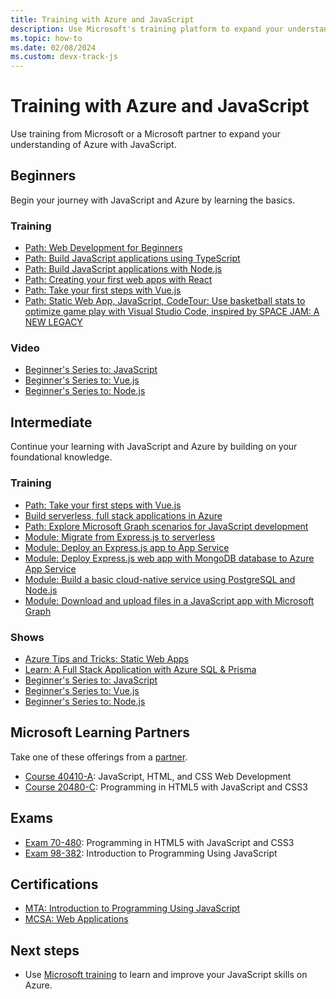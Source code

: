 ```yaml
---
title: Training with Azure and JavaScript 
description: Use Microsoft's training platform to expand your understanding of Azure with JavaScript.
ms.topic: how-to
ms.date: 02/08/2024
ms.custom: devx-track-js
---
```


# Training with Azure and JavaScript 

Use training from Microsoft or a Microsoft partner to expand your understanding of Azure with JavaScript.

## Beginners

Begin your journey with JavaScript and Azure by learning the basics.

### Training 

* [Path: Web Development for Beginners](/training/paths/web-development-101/)
* [Path: Build JavaScript applications using TypeScript](/training/paths/build-javascript-applications-typescript/)
* [Path: Build JavaScript applications with Node.js](/training/paths/build-javascript-applications-nodejs/)
* [Path: Creating your first web apps with React](/training/paths/react/)
* [Path: Take your first steps with Vue.js](/training/paths/vue-first-steps/?source=docs&ns-enrollment-type=Collection&ns-enrollment-id=mo5qixg827ppy6)
* [Path: Static Web App, JavaScript, CodeTour: Use basketball stats to optimize game play with Visual Studio Code, inspired by SPACE JAM: A NEW LEGACY](/training/paths/optimize-basketball-games-with-machine-learning/)

### Video

* [Beginner's Series to: JavaScript](/shows/beginners-series-to-javascript)
* [Beginner's Series to: Vue.js](/shows/beginners-series-to-vuejs/)
* [Beginner's Series to: Node.js](/shows/beginners-series-to-nodejs/)

## Intermediate

Continue your learning with JavaScript and Azure by building on your foundational knowledge.

### Training

* [Path: Take your first steps with Vue.js](/training/paths/vue-first-steps/)
* [Build serverless, full stack applications in Azure](/training/paths/build-serverless-full-stack-apps-azure/)
* [Path: Explore Microsoft Graph scenarios for JavaScript development](/training/paths/m365-msgraph-scenarios/)
* [Module: Migrate from Express.js to serverless](/training/modules/shift-nodejs-express-apis-serverless/)
* [Module: Deploy an Express.js app to App Service](/learn/modules/javascript-deploy-expressjs-app-service)
* [Module: Deploy Express.js web app with MongoDB database to Azure App Service](/learn/modules/javascript-deploy-expressjs-app-service-with-database)
* [Module: Build a basic cloud-native service using PostgreSQL and Node.js](/training/modules/cloud-native-build-basic-service/)
* [Module: Download and upload files in a JavaScript app with Microsoft Graph](/training/modules/msgraph-manage-files/)

### Shows

* [Azure Tips and Tricks: Static Web Apps](/shows/azure-tips-and-tricks-static-web-apps/)
* [Learn: A Full Stack Application with Azure SQL & Prisma](/shows/beginners-series-to-learn-a-full-stack-application-with-azure-sql-prisma/)
* [Beginner's Series to: JavaScript](/shows/beginners-series-to-javascript)
* [Beginner's Series to: Vue.js](/shows/beginners-series-to-vuejs/)
* [Beginner's Series to: Node.js](/shows/beginners-series-to-nodejs/)

## Microsoft Learning Partners

Take one of these offerings from a [partner](/certifications/partners).

* [Course 40410-A](/certifications/courses/40410): JavaScript, HTML, and CSS Web Development
* [Course 20480-C](/certifications/courses/20480): Programming in HTML5 with JavaScript and CSS3

## Exams

* [Exam 70-480](/certifications/exams/70-480): Programming in HTML5 with JavaScript and CSS3
* [Exam 98-382](/certifications/exams/98-382): Introduction to Programming Using JavaScript

## Certifications

* [MTA: Introduction to Programming Using JavaScript](/certifications/mta-introduction-to-programming-using-javascript)
* [MCSA: Web Applications](/certifications/mcsa-web-applications-certification)

## Next steps

* Use [Microsoft training](/training/) to learn and improve your JavaScript skills on Azure.
